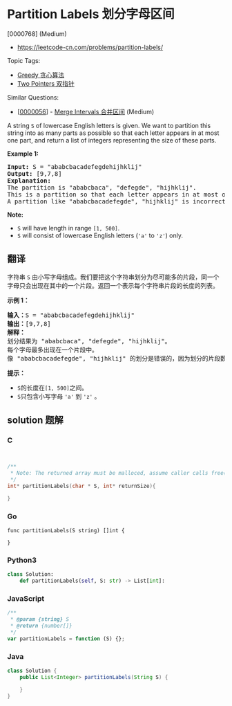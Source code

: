 # Partition Labels 划分字母区间

[0000768] (Medium)

- https://leetcode-cn.com/problems/partition-labels/

Topic Tags:

- [Greedy 贪心算法](https://leetcode-cn.com/tag/greedy/)
- [Two Pointers 双指针](https://leetcode-cn.com/tag/two-pointers/)

Similar Questions:

- [[0000056](https://leetcode-cn.com/problems/merge-intervals/)] - [Merge Intervals 合并区间](./0000056.merge-intervals.md) (Medium)

A string `S` of lowercase English letters is given. We want to partition this string into as many parts as possible so that each letter appears in at most one part, and return a list of integers representing the size of these parts.

**Example 1:**

<pre><b>Input:</b> S = "ababcbacadefegdehijhklij"
<b>Output:</b> [9,7,8]
<b>Explanation:</b>
The partition is "ababcbaca", "defegde", "hijhklij".
This is a partition so that each letter appears in at most one part.
A partition like "ababcbacadefegde", "hijhklij" is incorrect, because it splits S into less parts.
</pre>

**Note:**

- `S` will have length in range `[1, 500]`.
- `S` will consist of lowercase English letters (`'a'` to `'z'`) only.

## 翻译

字符串 `S` 由小写字母组成。我们要把这个字符串划分为尽可能多的片段，同一个字母只会出现在其中的一个片段。返回一个表示每个字符串片段的长度的列表。

**示例 1：**

<pre><strong>输入：</strong>S = "ababcbacadefegdehijhklij"
<strong>输出：</strong>[9,7,8]
<strong>解释：</strong>
划分结果为 "ababcbaca", "defegde", "hijhklij"。
每个字母最多出现在一个片段中。
像 "ababcbacadefegde", "hijhklij" 的划分是错误的，因为划分的片段数较少。
</pre>

**提示：**

- `S`的长度在`[1, 500]`之间。
- `S`只包含小写字母 `'a'` 到 `'z'` 。

## solution 题解

### C

```c


/**
 * Note: The returned array must be malloced, assume caller calls free().
 */
int* partitionLabels(char * S, int* returnSize){

}
```

### Go

```golang
func partitionLabels(S string) []int {

}
```

### Python3

```python
class Solution:
    def partitionLabels(self, S: str) -> List[int]:
```

### JavaScript

```javascript
/**
 * @param {string} S
 * @return {number[]}
 */
var partitionLabels = function (S) {};
```

### Java

```java
class Solution {
    public List<Integer> partitionLabels(String S) {

    }
}
```
